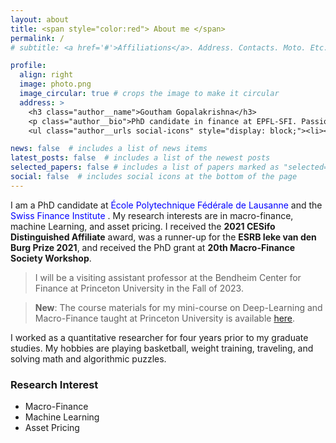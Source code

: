 ```yaml
---
layout: about
title: <span style="color:red"> About me </span>
permalink: /
# subtitle: <a href='#'>Affiliations</a>. Address. Contacts. Moto. Etc.

profile:
  align: right
  image: photo.png
  image_circular: true # crops the image to make it circular
  address: >
    <h3 class="author__name">Goutham Gopalakrishna</h3>
    <p class="author__bio">PhD candidate in finance at EPFL-SFI. Passionate about financial economics and applications of machine learning in finance.</p>
    <ul class="author__urls social-icons" style="display: block;"><li><i class="fa fa-fw fa-map-marker" aria-hidden="true"></i> Lausanne, Switzerland.</li><li><a href="https://goutham-fin.github.io/website"><i class="fas fa-fw fa-link" aria-hidden="true"></i> Website</a></li><li><a href="mailto:goutham.gopalakrishna@epfl.ch"><i class="fas fa-fw fa-envelope" aria-hidden="true"></i> Email</a></li><li><a href="https://www.linkedin.com/in/goutham-gopalakrishna-595b7432"><i class="fab fa-fw fa-linkedin" aria-hidden="true"></i> LinkedIn</a></li><li><a href="https://github.com/goutham-fin"><i class="fab fa-fw fa-github" aria-hidden="true"></i> Github</a></li></ul>

news: false  # includes a list of news items
latest_posts: false  # includes a list of the newest posts
selected_papers: false # includes a list of papers marked as "selected={true}"
social: false  # includes social icons at the bottom of the page
---
```


I am a PhD candidate at <span style="color:blue">École Polytechnique Fédérale de Lausanne </span>  and the <span style="color:blue"> Swiss Finance Institute </span>. My research interests are in macro-finance, machine Learning, and asset pricing. I received the **2021 CESifo Distinguished Affiliate** award, was a runner-up for the **ESRB Ieke van den Burg Prize 2021**, and received the PhD grant at **20th Macro-Finance Society Workshop**.

> I will be a visiting assistant professor at the Bendheim Center for Finance at Princeton University in the Fall of 2023.

> **New**: The course materials for my mini-course on Deep-Learning and Macro-Finance taught at Princeton University is available [here](https://bcf.princeton.edu/events/mini-lecture-deep-learning-and-macrofinance/).

I worked as a quantitative researcher for four years prior to my graduate studies. My hobbies are playing basketball, weight training, traveling, and solving math and algorithmic puzzles.

### Research Interest
* Macro-Finance
* Machine Learning
* Asset Pricing
